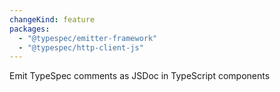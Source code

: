 ```yaml
---
changeKind: feature
packages:
  - "@typespec/emitter-framework"
  - "@typespec/http-client-js"
---
```


Emit TypeSpec comments as JSDoc in TypeScript components